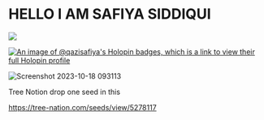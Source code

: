 
<h1>HELLO I AM SAFIYA SIDDIQUI</h1>
<img src="https://media.giphy.com/media/XWjaPdF4B4fjxWJ1Jl/giphy.gif" style="w-100"></img>

[![An image of @qazisafiya's Holopin badges, which is a link to view their full Holopin profile](https://holopin.me/qazisafiya)](https://holopin.io/@qazisafiya)

![Screenshot 2023-10-18 093113](https://github.com/QaziSafiya/QaziSafiya/assets/143307549/e57d1c88-a139-451d-812c-bbdf402a6821)

Tree Notion drop one seed in this

https://tree-nation.com/seeds/view/5278117
